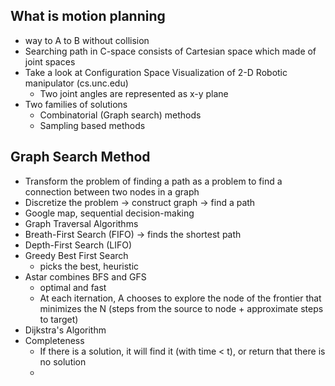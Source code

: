 ## What is motion planning
- way to A to B without collision
- Searching path in C-space consists of Cartesian space  which made of joint spaces
- Take a look at Configuration Space Visualization of 2-D Robotic manipulator (cs.unc.edu)
	- Two joint angles are represented as x-y plane
- Two families of solutions
	- Combinatorial (Graph search) methods
	- Sampling based methods
## Graph Search Method
- Transform the problem of finding a path as a problem to find a connection between two nodes in a graph
- Discretize the problem → construct graph → find a path
- Google map, sequential decision-making
- Graph Traversal Algorithms
- Breath-First Search (FIFO) → finds the shortest path
- Depth-First Search (LIFO) 
- Greedy Best First Search
	- picks the best, heuristic
- Astar combines BFS and GFS
	- optimal and fast
	- At each iternation, A chooses to explore the node of the frontier that minimizes the N (steps from the source to node + approximate steps to target)
- Dijkstra's Algorithm
- Completeness
	- If there is a solution, it will find it (with time < t), or return that there is no solution
	- 